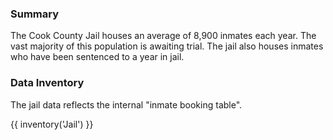 ### Summary  

The Cook County Jail houses an average of 8,900 inmates each year. The vast majority of this population is awaiting trial. The jail also houses inmates who have been sentenced to a year in jail.


### Data Inventory  

The jail data reflects the internal "inmate booking table".

{{ inventory('Jail') }}
